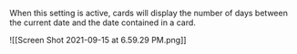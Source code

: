 
When this setting is active, cards will display the number of days between the current date and the date contained in a card. 

![[Screen Shot 2021-09-15 at 6.59.29 PM.png]]